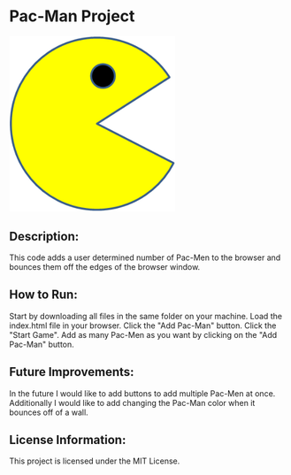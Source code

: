# Pac-Man Project
<img src= "PacMan1.png" width='300'>

## Description: 
This code adds a user determined number of Pac-Men to the browser and bounces them off the edges of the browser window.

## How to Run:
Start by downloading all files in the same folder on your machine. Load the index.html file in your browser. Click the "Add Pac-Man" button. Click the "Start Game". Add as many Pac-Men as you want by clicking on the "Add Pac-Man" button.

## Future Improvements:
In the future I would like to add buttons to add multiple Pac-Men at once. Additionally I would like to add changing the Pac-Man color when it bounces off of a wall.

## License Information:
This project is licensed under the MIT License.
